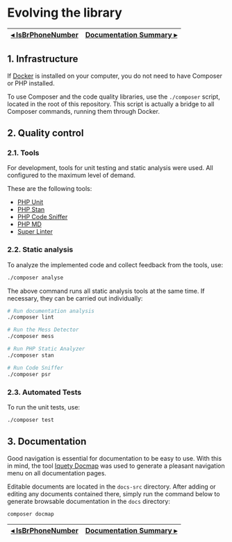# Evolving the library

[◂ IsBrPhoneNumber](10-isbrphonenumber.md) | [Documentation Summary ▸](index.md)
-- | --

## 1. Infrastructure

If [Docker](https://www.docker.com/) is installed on your computer, you do not
need to have Composer or PHP installed.

To use Composer and the code quality libraries, use the `./composer` script,
located in the root of this repository. This script is actually a bridge to all
Composer commands, running them through Docker.

## 2. Quality control

### 2.1. Tools

For development, tools for unit testing and static analysis were used.
All configured to the maximum level of demand.

These are the following tools:

- [PHP Unit](https://phpunit.de)
- [PHP Stan](https://phpstan.org)
- [PHP Code Sniffer](https://github.com/squizlabs/PHP_CodeSniffer)
- [PHP MD](https://phpmd.org)
- [Super Linter](https://github.com/super-linter/super-linter)

### 2.2. Static analysis

To analyze the implemented code and collect feedback from the tools, use:

```bash
./composer analyse
```

The above command runs all static analysis tools at the same time. If necessary,
they can be carried out individually:

```bash
# Run documentation analysis
./composer lint
```

```bash
# Run the Mess Detector
./composer mess
```

```bash
# Run PHP Static Analyzer
./composer stan
```

```bash
# Run Code Sniffer
./composer psr
```

### 2.3. Automated Tests

To run the unit tests, use:

```bash
./composer test
```

## 3. Documentation

Good navigation is essential for documentation to be easy to use. With this in
mind, the tool [Iquety Docmap](https://github.com/iquety/docmap) was used to
generate a pleasant navigation menu on all documentation pages.

Editable documents are located in the `docs-src` directory. After adding or
editing any documents contained there, simply run the command below to generate
browsable documentation in the `docs` directory:

```bash
composer docmap
```

[◂ IsBrPhoneNumber](10-isbrphonenumber.md) | [Documentation Summary ▸](index.md)
-- | --
